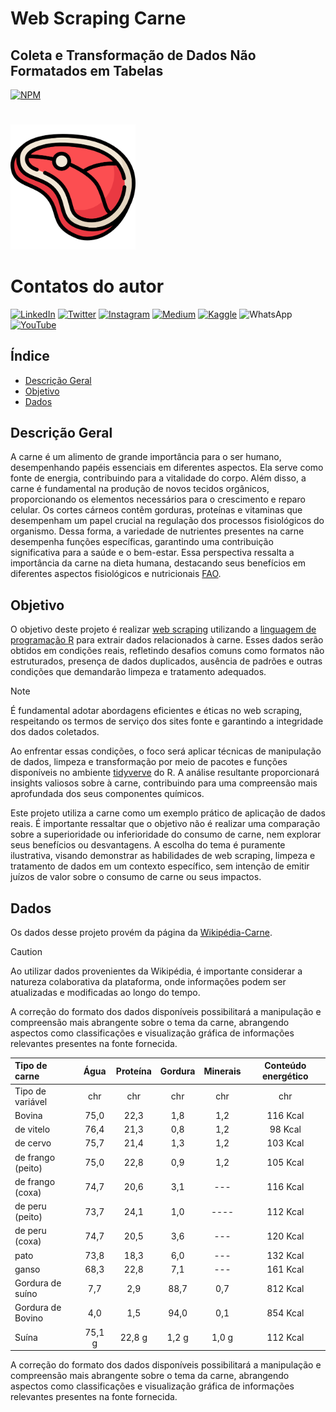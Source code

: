 # Web Scraping Carne
## Coleta e Transformação de Dados Não Formatados em Tabelas

[![NPM](https://img.shields.io/npm/l/react)](https://github.com/italomarquesmonteiro/web_scraping_carne/blob/main/LICENSE) 

#
<img style="width:200px" src="Image/Icon meat.png" alt="Image Meat">

# Contatos do autor
<div>
  <a href="https://www.linkedin.com/in/italomarquesmonteiro/"><img src="https://img.shields.io/badge/LinkedIn-0077B5?style=for-the-badge&logo=linkedin&logoColor=white" alt="LinkedIn"></a>
  <a href="https://twitter.com/italommonteiro"><img src="https://img.shields.io/badge/X-%23000000.svg?style=for-the-badge&logo=X&logoColor=white" alt="Twitter"></a>
  <a href="https://instagram.com/italo.m.m"><img src="https://img.shields.io/badge/Instagram-E4405F?style=for-the-badge&logo=instagram&logoColor=white" alt="Instagram"></a>
  <a href="https://medium.com/@italomarquesmonteiro"><img src="https://img.shields.io/badge/Medium-12100E?style=for-the-badge&logo=medium&logoColor=white" alt="Medium"></a>
  <a href="https://www.kaggle.com/talomarquesmonteiro"><img src="https://img.shields.io/badge/Kaggle-035a7d?style=for-the-badge&logo=kaggle&logoColor=white" alt="Kaggle"></a>
  <img src="https://img.shields.io/badge/WhatsApp-25D366?style=for-the-badge&logo=whatsapp&logoColor=white" alt="WhatsApp">
  <a href="https://www.youtube.com/channel/UCB_lseG8dAbdjuemJv-nHXw"><img src="https://img.shields.io/badge/YouTube-FF0000?style=for-the-badge&logo=youtube&logoColor=white" alt="YouTube"></a>
</div>

## Índice
- <a href="#descricao">Descrição Geral</a>
- <a href="#objetivo">Objetivo</a>
- <a href="#dados">Dados</a>

## Descrição Geral
A carne é um alimento de grande importância para o ser humano, desempenhando papéis essenciais em diferentes aspectos. Ela serve como fonte de energia, contribuindo para a vitalidade do corpo. Além disso, a carne é fundamental na produção de novos tecidos orgânicos, proporcionando os elementos necessários para o crescimento e reparo celular. Os cortes cárneos contêm gorduras, proteínas e vitaminas que desempenham um papel crucial na regulação dos processos fisiológicos do organismo. Dessa forma, a variedade de nutrientes presentes na carne desempenha funções específicas, garantindo uma contribuição significativa para a saúde e o bem-estar. Essa perspectiva ressalta a importância da carne na dieta humana, destacando seus benefícios em diferentes aspectos fisiológicos e nutricionais [FAO](https://www.fao.org/3/y2770e/y2770e07.htm). 

## Objetivo
O objetivo deste projeto é realizar [web scraping](https://pt.wikipedia.org/wiki/Coleta_de_dados_web) utilizando a [linguagem de programação R](https://www.r-project.org/) para extrair dados relacionados à carne. Esses dados serão obtidos em condições reais, refletindo desafios comuns como formatos não estruturados, presença de dados duplicados, ausência de padrões e outras condições que demandarão limpeza e tratamento adequados.

> [!NOTE]
>É fundamental adotar abordagens eficientes e éticas no web scraping, respeitando os termos de serviço dos sites fonte e garantindo a integridade dos dados coletados. 

Ao enfrentar essas condições, o foco será aplicar técnicas de manipulação de dados, limpeza e transformação por meio de pacotes e funções disponíveis no ambiente [tidyverve](https://www.tidyverse.org/) do R. A análise resultante proporcionará insights valiosos sobre à carne, contribuindo para uma compreensão mais aprofundada dos seus componentes químicos.


Este projeto utiliza a carne como um exemplo prático de aplicação de dados reais. É importante ressaltar que o objetivo não é realizar uma comparação sobre a superioridade ou inferioridade do consumo de carne, nem explorar seus benefícios ou desvantagens. A escolha do tema é puramente ilustrativa, visando demonstrar as habilidades de web scraping, limpeza e tratamento de dados em um contexto específico, sem intenção de emitir juízos de valor sobre o consumo de carne ou seus impactos.

## Dados

Os dados desse projeto provém da página da [Wikipédia-Carne](https://pt.wikipedia.org/wiki/Carne).

>[!CAUTION]
>Ao utilizar dados provenientes da Wikipédia, é importante considerar a natureza colaborativa da plataforma, onde informações podem ser atualizadas e modificadas ao longo do tempo.


A correção do formato dos dados disponíveis possibilitará a manipulação e compreensão mais abrangente sobre o tema da carne, abrangendo aspectos como classificações e visualização gráfica de informações relevantes presentes na fonte fornecida.






|Tipo de carne     | Água   | Proteína| Gordura| Minerais | Conteúdo energético
| :---             | :---:  | :---:   | :---:  | :---:    | :---:
| Tipo de variável | chr    |    chr  | chr    | chr      |  chr      
| Bovina           | 75,0   |  22,3   |  1,8   | 1,2      | 116 Kcal
| de vitelo        | 76,4   |  21,3   |  0,8   | 1,2      | 98 Kcal
| de cervo         | 75,7   |  21,4   |  1,3   | 1,2      | 103 Kcal
| de frango (peito)| 75,0   |  22,8   |  0,9   | 1,2      | 105 Kcal
| de frango (coxa) | 74,7   |  20,6   |  3,1   | ---      | 116 Kcal
| de peru (peito)  | 73,7   |  24,1   |  1,0   | ----     | 112 Kcal
| de peru (coxa)   | 74,7   |  20,5   |  3,6   | ---      | 120 Kcal
| pato             | 73,8   |  18,3   |  6,0   | ---      | 132 Kcal
| ganso            | 68,3   |  22,8   |  7,1   | ---      | 161 Kcal
| Gordura de suíno | 7,7    |  2,9    |  88,7  | 0,7      | 812 Kcal
| Gordura de Bovino| 4,0    |  1,5    |  94,0  | 0,1      | 854 Kcal
| Suína            | 75,1 g |  22,8 g |  1,2 g | 1,0 g    | 112 Kcal

A correção do formato dos dados disponíveis possibilitará a manipulação e compreensão mais abrangente sobre o tema da carne, abrangendo aspectos como classificações e visualização gráfica de informações relevantes presentes na fonte fornecida.